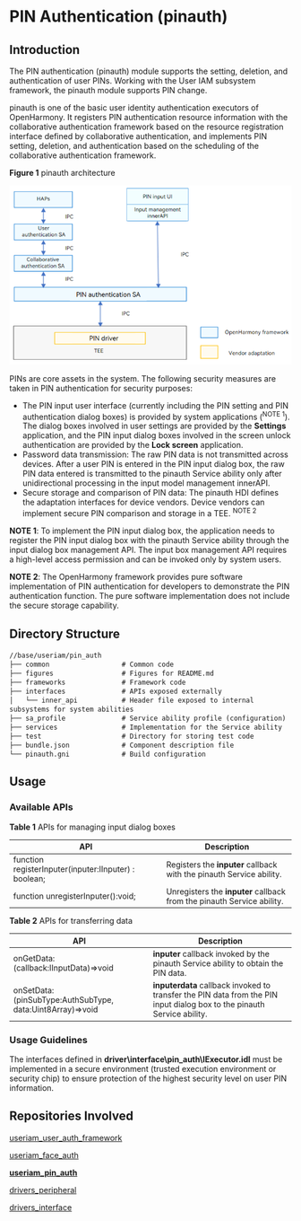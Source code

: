 # PIN Authentication (pinauth)


## Introduction

The PIN authentication (pinauth) module supports the setting, deletion, and authentication of user PINs. Working with the User IAM subsystem framework, the pinauth module supports PIN change.

pinauth is one of the basic user identity authentication executors of OpenHarmony. It registers PIN authentication resource information with the collaborative authentication framework based on the resource registration interface defined by collaborative authentication, and implements PIN setting, deletion, and authentication based on the scheduling of the collaborative authentication framework.

**Figure 1** pinauth architecture

<img src="figures/pinauth_architecture.png" alt="pinauth_architecture" style="zoom:80%;" />



PINs are core assets in the system. The following security measures are taken in PIN authentication for security purposes:

- The PIN input user interface (currently including the PIN setting and PIN authentication dialog boxes) is provided by system applications (<sup>NOTE 1</sup>). The dialog boxes involved in user settings are provided by the **Settings** application, and the PIN input dialog boxes involved in the screen unlock authentication are provided by the **Lock screen** application.
- Password data transmission: The raw PIN data is not transmitted across devices. After a user PIN is entered in the PIN input dialog box, the raw PIN data entered is transmitted to the pinauth Service ability only after unidirectional processing in the input model management innerAPI.
- Secure storage and comparison of PIN data: The pinauth HDI defines the adaptation interfaces for device vendors. Device vendors can implement secure PIN comparison and storage in a TEE. <sup>NOTE 2</sup>

**NOTE 1**: To implement the PIN input dialog box, the application needs to register the PIN input dialog box with the pinauth Service ability through the input dialog box management API. The input box management API requires a high-level access permission and can be invoked only by system users.

**NOTE 2**: The OpenHarmony framework provides pure software implementation of PIN authentication for developers to demonstrate the PIN authentication function. The pure software implementation does not include the secure storage capability.

## Directory Structure

```undefined
//base/useriam/pin_auth
├── common                  # Common code
├── figures                 # Figures for README.md
├── frameworks              # Framework code
├── interfaces              # APIs exposed externally
│   └── inner_api           # Header file exposed to internal subsystems for system abilities
├── sa_profile              # Service ability profile (configuration)
├── services                # Implementation for the Service ability
├── test                    # Directory for storing test code
├── bundle.json             # Component description file
└── pinauth.gni             # Build configuration
```


## Usage

### Available APIs

**Table 1** APIs for managing input dialog boxes

| API | Description                            |
| ------ | -------------------------------- |
| function registerInputer(inputer:IInputer) : boolean; | Registers the **inputer** callback with the pinauth Service ability.  |
| function unregisterInputer():void;                    | Unregisters the **inputer** callback from the pinauth Service ability.|

**Table 2** APIs for transferring data

| API| Description                      |
| ------ | -------------------------------- |
| onGetData: (callback:IInputData)=>void | **inputer** callback invoked by the pinauth Service ability to obtain the PIN data. |
| onSetData: (pinSubType:AuthSubType, data:Uint8Array)=>void | **inputerdata** callback invoked to transfer the PIN data from the PIN input dialog box to the pinauth Service ability. |

### Usage Guidelines

The interfaces defined in **driver\interface\pin_auth\IExecutor.idl** must be implemented in a secure environment (trusted execution environment or security chip) to ensure protection of the highest security level on user PIN information.

## Repositories Involved

[useriam_user_auth_framework](https://gitee.com/openharmony/useriam_user_auth_framework)

[useriam_face_auth](https://gitee.com/openharmony/useriam_face_auth)

**[useriam_pin_auth](https://gitee.com/openharmony/useriam_pin_auth)**

[drivers_peripheral](https://gitee.com/openharmony/drivers_peripheral)

[drivers_interface](https://gitee.com/openharmony/drivers_interface)
